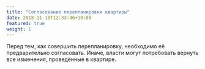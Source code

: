 ```yaml
---
title: "Согласование перепланировки квартиры"
date: 2018-11-18T12:33:46+10:00
featured: true
weight: 1
---
```


Перед тем, как совершить перепланировку, необходимо её предварительно согласовать. Иначе, власти могут потребовать вернуть все изменения, проведённые в квартире.